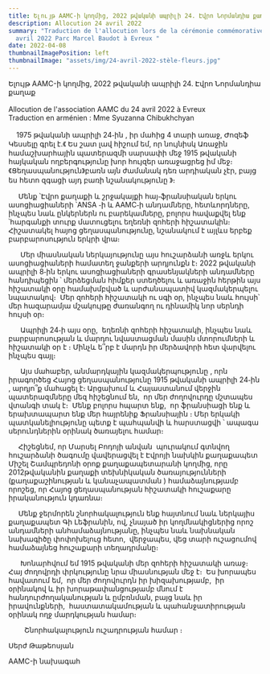 ```yaml
---
title: Ելույթ AAMC-ի կողմից, 2022 թվականի ապրիլի 24. Էվրո Նորմանդիա քաղաք
description: Allocution 24 avril 2022
summary: "Traduction de l'allocution lors de la cérémonie commémorative du 24
  avril 2022 Parc Marcel Baudot à Evreux "
date: 2022-04-08
thumbnailImagePosition: left
thumbnailImage: "assets/img/24-avril-2022-stèle-fleurs.jpg"
---
```

Ելույթ AAMC-ի կողմից, 2022 թվականի ապրիլի 24. Էվրո Նորմանդիա քաղաք\
\
Allocution de l'association  AAMC du 24 avril 2022 à Evreux \
Traduction en arménien : Mme Syuzanna Chibukhchyan \
\
    1975 թվականի ապրիլի 24֊ին , իր մահից 4 տարի առաջ, Ժոզեֆ Կեսսելը գրել է.《 Ես շատ լավ հիշում եմ, որ նույնիսկ Առաջին համաշխարհային պատերազմի սարսափի մեջ 1915 թվականի հայկական ողբերգությունը խոր հույզեր առաջացրեց իմ մեջ։ 《Ցեղասպանություն》բառն այն ժամանակ դեռ արդիական չէր, բայց ես հետո զգացի այդ բառի նշանակությունը 》։

     Մենք ՝Էվրո քաղաքի և շրջակայքի հայ֊ֆրանսիական երկու ասոցիացիաների ՝ANSA ֊ի և AAMC֊ի անդամները, հետևորդները,  ինչպես նաև ընկերներն ու բարեկամները, բոլորս հավաքվել ենք ՝հարգանքի տուրք մատուցելու եղեռնի զոհերի հիշատակին։ Հիշատակել հայոց ցեղասպանությունը, նշանակում է այլևս երբեք բարբարոսություն երկրի վրա։ 

      Մեր միասնական ներկայությունը այս հուշարձանի առջև երկու ասոցիացիաների համատեղ ջանքերի արդյունքն է։ 2022 թվականի ապրիլի 8֊ին երկու ասոցիացիաների գրասենյակների անդամները հանդիպեցին ՝ մերձեցման հիմքեր ստեղծելու և առաջին հերթին այս հիշատակի օրը համախմբված և արժանապատիվ կազմակերպելու նպատակով։  Մեր զոհերի հիշատակի ու սգի օր, ինչպես նաև հույսի՝ մեր հազարամյա մշակույթը ժառանգող ու դինամիկ նոր սերնդի հույսի օր։

      Ապրիլի 24֊ի այս օրը,  եղեռնի զոհերի հիշատակի, ինչպես նաև բարբարոսության և մարդու նվաստացման մասին մտորումների և հիշատակի օր է ։ Մինչև ե՞րբ է մարդն իր մերձավորի հետ վարվելու ինչպես գայլ։ 

      Այս մահաբեր, անմարդկային կազմակերպությունը , որն իրագործեց Հայոց ցեղասպանությունը 1915 թվականի ապրիլի 24֊ին , արդյո՞ք մահացել է։ Արցախում և Հայաստանում վերջին պատերազմները մեզ հիշեցնում են,  որ մեր ժողովուրդը մշտապես վտանգի տակ է։  Մենք բոլորս հպարտ ենք,  որ ֆրանսիացի ենք և երախտապարտ ենք մեր հայրենիք Ֆրանսիային ։ Մեր երկակի պատկանելիությունը պետք է պահպանվի և հարստացվի ՝ ապագա սերունդներին օրինակ ծառայելու համար։ 

     Հիշեցնեմ, որ Մարսել Բոդոյի անվան  պուրակում գտնվող հուշարձանի ծագումը վավերացվել է Էվրոյի նախկին քաղաքապետ Միշել Շամպրեդոնի օրոք քաղաքապետարանի կողմից, որը 2012թվականին քաղաքի տեխնիկական ծառայությունների (քաղաքաշինության և կանաչապատման ) համաձայնությամբ որոշեց, որ Հայոց ցեղասպանության հիշատակի հուշաքարը իրականություն կդառնա։

     Մենք ջերմորեն շնորհակալություն ենք հայտնում նաև ներկայիս քաղաքապետ Գի Լեֆրանին, ով, չնայած իր կողմնակիցներից որոշ անդամների անհամաձայնությանը, ինչպես նաև նախնական նախագիծը փոփոխելուց հետո,  վերջապես, վեց տարի ուշացումով համաձայնեց հուշաքարի տեղադրմանը։

      Խոնարհվում եմ 1915 թվականի մեր զոհերի հիշատակի առաջ։ Հայ ժողովրդի փրկությունը նրա միասնության մեջ է։  Ես խորապես հավատում եմ,  որ մեր ժողովուրդն իր խիզախությամբ,  իր օրինակով և իր խորաթափանցությամբ մնում է  հանդուրժողականության և ըմբռնման, բայց նաև իր իրավունքների,  հաստատակամության և պահանջատիրության օրինակ ողջ մարդկության համար։ 

        Շնորհակալություն ուշադրության համար ։

Սերժ Թաթեոսյան 

AAMC-ի նախագահ